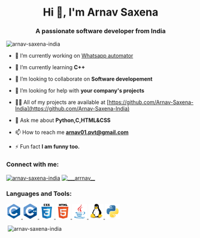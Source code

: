 <h1 align="center">Hi 👋, I'm Arnav Saxena</h1>
<h3 align="center">A passionate software developer from India</h3>

<p align="left"> <img src="https://komarev.com/ghpvc/?username=arnav-saxena-india&label=Profile%20views&color=0e75b6&style=flat" alt="arnav-saxena-india" /> </p>

- 🔭 I’m currently working on [Whatsapp automator](https://github.com/users/Arnav-Saxena-India/projects/1)

- 🌱 I’m currently learning **C++**

- 👯 I’m looking to collaborate on **Software developement**

- 🤝 I’m looking for help with **your company's projects**

- 👨‍💻 All of my projects are available at [https://github.com/Arnav-Saxena-India](https://github.com/Arnav-Saxena-India)

- 💬 Ask me about **Python,C,HTML&CSS**

- 📫 How to reach me **arnav01.pvt@gmail.com**

- ⚡ Fun fact **I am funny too.**

<h3 align="left">Connect with me:</h3>
<p align="left">
<a href="https://linkedin.com/in/arnav-saxena-india" target="blank"><img align="center" src="https://raw.githubusercontent.com/rahuldkjain/github-profile-readme-generator/master/src/images/icons/Social/linked-in-alt.svg" alt="arnav-saxena-india" height="30" width="40" /></a>
<a href="https://instagram.com/___arrnav__" target="blank"><img align="center" src="https://raw.githubusercontent.com/rahuldkjain/github-profile-readme-generator/master/src/images/icons/Social/instagram.svg" alt="___arrnav__" height="30" width="40" /></a>
</p>

<h3 align="left">Languages and Tools:</h3>
<p align="left"> <a href="https://www.cprogramming.com/" target="_blank" rel="noreferrer"> <img src="https://raw.githubusercontent.com/devicons/devicon/master/icons/c/c-original.svg" alt="c" width="40" height="40"/> </a> <a href="https://www.w3schools.com/cpp/" target="_blank" rel="noreferrer"> <img src="https://raw.githubusercontent.com/devicons/devicon/master/icons/cplusplus/cplusplus-original.svg" alt="cplusplus" width="40" height="40"/> </a> <a href="https://www.w3schools.com/css/" target="_blank" rel="noreferrer"> <img src="https://raw.githubusercontent.com/devicons/devicon/master/icons/css3/css3-original-wordmark.svg" alt="css3" width="40" height="40"/> </a> <a href="https://www.w3.org/html/" target="_blank" rel="noreferrer"> <img src="https://raw.githubusercontent.com/devicons/devicon/master/icons/html5/html5-original-wordmark.svg" alt="html5" width="40" height="40"/> </a> <a href="https://www.java.com" target="_blank" rel="noreferrer"> <img src="https://raw.githubusercontent.com/devicons/devicon/master/icons/java/java-original.svg" alt="java" width="40" height="40"/> </a> <a href="https://www.linux.org/" target="_blank" rel="noreferrer"> <img src="https://raw.githubusercontent.com/devicons/devicon/master/icons/linux/linux-original.svg" alt="linux" width="40" height="40"/> </a> <a href="https://www.python.org" target="_blank" rel="noreferrer"> <img src="https://raw.githubusercontent.com/devicons/devicon/master/icons/python/python-original.svg" alt="python" width="40" height="40"/> </a> </p>

<p>&nbsp;<img align="center" src="https://github-readme-stats.vercel.app/api?username=arnav-saxena-india&show_icons=true&locale=en" alt="arnav-saxena-india" /></p>
